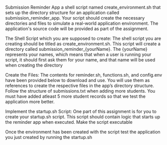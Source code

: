 Submission Reminder App
a shell script named create_environment.sh that sets up the directory structure for an application called submission_reminder_app. Your script should create the necessary directories and files to simulate a real-world application environment. The application's source code will be provided as part of the assignment.

The Shell Script which you are supposed to create:
The shell script you are creating should be titled as create_environment.sh.
This script will create a directory called submission_reminder_{yourName}. The {yourName} represents your names, which means that when a user is running your script, it should first ask them for your name, and that name will be used when creating the directory

Create the Files:
The contents for reminder.sh, functions.sh, and config.env have been provided below to download and use. You will use them as references to create the respective files in the app’s directory structure.
Follow the structure of submissions.txt  when adding more students. You must have added atleast 5 more student records so that we test the application more better.	

Implement the startup.sh Script:
One part of this assignment is for you to create your startup.sh script.
This script should contain logic that starts up the reminder app when executed.
Make the script executable

Once the environment has been created with the script test the application you just created by running the  startup.sh 
